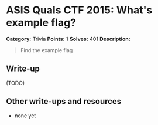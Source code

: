 # ASIS Quals CTF 2015: What's example flag?

**Category:** Trivia
**Points:** 1
**Solves:** 401
**Description:**

> Find the example flag

## Write-up

(TODO)

## Other write-ups and resources

* none yet
